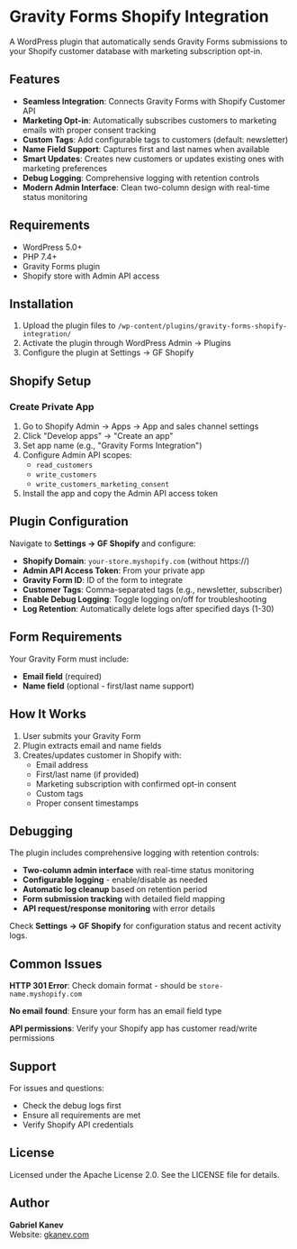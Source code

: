 # Gravity Forms Shopify Integration

A WordPress plugin that automatically sends Gravity Forms submissions to your Shopify customer database with marketing subscription opt-in.

## Features

- **Seamless Integration**: Connects Gravity Forms with Shopify Customer API
- **Marketing Opt-in**: Automatically subscribes customers to marketing emails with proper consent tracking
- **Custom Tags**: Add configurable tags to customers (default: newsletter)
- **Name Field Support**: Captures first and last names when available
- **Smart Updates**: Creates new customers or updates existing ones with marketing preferences
- **Debug Logging**: Comprehensive logging with retention controls
- **Modern Admin Interface**: Clean two-column design with real-time status monitoring

## Requirements

- WordPress 5.0+
- PHP 7.4+
- Gravity Forms plugin
- Shopify store with Admin API access

## Installation

1. Upload the plugin files to `/wp-content/plugins/gravity-forms-shopify-integration/`
2. Activate the plugin through WordPress Admin → Plugins
3. Configure the plugin at Settings → GF Shopify

## Shopify Setup

### Create Private App

1. Go to Shopify Admin → Apps → App and sales channel settings
2. Click "Develop apps" → "Create an app"
3. Set app name (e.g., "Gravity Forms Integration")
4. Configure Admin API scopes:
   - `read_customers`
   - `write_customers`
   - `write_customers_marketing_consent`
5. Install the app and copy the Admin API access token

## Plugin Configuration

Navigate to **Settings → GF Shopify** and configure:

- **Shopify Domain**: `your-store.myshopify.com` (without https://)
- **Admin API Access Token**: From your private app
- **Gravity Form ID**: ID of the form to integrate
- **Customer Tags**: Comma-separated tags (e.g., newsletter, subscriber)
- **Enable Debug Logging**: Toggle logging on/off for troubleshooting
- **Log Retention**: Automatically delete logs after specified days (1-30)

## Form Requirements

Your Gravity Form must include:

- **Email field** (required)
- **Name field** (optional - first/last name support)

## How It Works

1. User submits your Gravity Form
2. Plugin extracts email and name fields
3. Creates/updates customer in Shopify with:
   - Email address
   - First/last name (if provided)
   - Marketing subscription with confirmed opt-in consent
   - Custom tags
   - Proper consent timestamps

## Debugging

The plugin includes comprehensive logging with retention controls:

- **Two-column admin interface** with real-time status monitoring
- **Configurable logging** - enable/disable as needed  
- **Automatic log cleanup** based on retention period
- **Form submission tracking** with detailed field mapping
- **API request/response monitoring** with error details

Check **Settings → GF Shopify** for configuration status and recent activity logs.

## Common Issues

**HTTP 301 Error**: Check domain format - should be `store-name.myshopify.com`

**No email found**: Ensure your form has an email field type

**API permissions**: Verify your Shopify app has customer read/write permissions

## Support

For issues and questions:

- Check the debug logs first
- Ensure all requirements are met
- Verify Shopify API credentials

## License

Licensed under the Apache License 2.0. See the LICENSE file for details.

## Author

**Gabriel Kanev**  
Website: [gkanev.com](https://gkanev.com)
